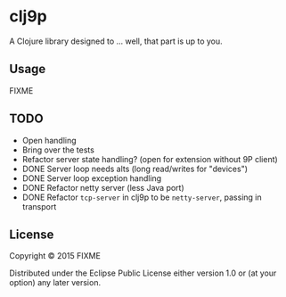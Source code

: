 # clj9p

A Clojure library designed to ... well, that part is up to you.

## Usage

FIXME


## TODO

 * Open handling
 * Bring over the tests
 * Refactor server state handling? (open for extension without 9P client)
 * DONE Server loop needs alts (long read/writes for "devices")
 * DONE Server loop exception handling
 * DONE Refactor netty server (less Java port)
 * DONE Refactor `tcp-server` in clj9p to be `netty-server`, passing in transport

## License

Copyright © 2015 FIXME

Distributed under the Eclipse Public License either version 1.0 or (at
your option) any later version.

